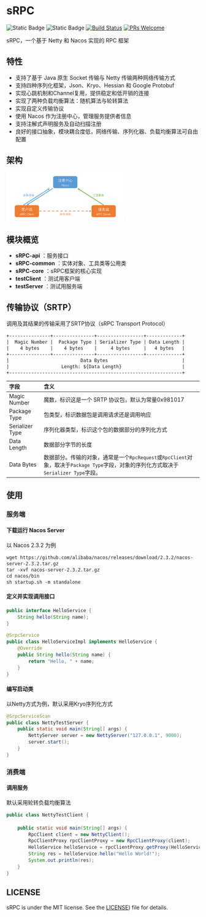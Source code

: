 # sRPC

![Static Badge](https://img.shields.io/badge/license-MIT-green) ![Static Badge](https://img.shields.io/badge/OpenJDK-21-blue) [![Build Status](https://app.travis-ci.com/histevehu/sRPC.svg?token=fsyLx7wqz3Fwpzu63a5T&branch=main)](https://app.travis-ci.com/histevehu/sRPC) [![PRs Welcome](https://img.shields.io/badge/PRs-welcome-brightgreen.svg?style=flat-square)](https://makeapullrequest.com)

sRPC，一个基于 Netty 和 Nacos 实现的 RPC 框架

## 特性

- 支持了基于 Java 原生 Socket 传输与 Netty 传输两种网络传输方式
- 支持四种序列化框架，Json、Kryo、Hessian 和 Google Protobuf
- 实现心跳机制和Channel复用，提供稳定和低开销的连接
- 实现了两种负载均衡算法：随机算法与轮转算法
- 实现自定义传输协议
- 使用 Nacos 作为注册中心，管理服务提供者信息
- 支持注解式声明服务及自动扫描注册
- 良好的接口抽象，模块耦合度低，网络传输、序列化器、负载均衡算法可自由配置

## 架构

<img src="./docs/img/architecture.png" alt="sRPC架构" style="zoom:30%;" />

## 模块概览

- **sRPC-api** ：服务接口
- **sRPC-common** ：实体对象、工具类等公用类
- **sRPC-core** ：sRPC框架的核心实现
- **testClient** ：测试用客户端
- **testServer** ：测试用服务端

## 传输协议（SRTP）

调用及其结果的传输采用了SRTP协议（sRPC Transport Protocol）

```
+---------------+---------------+-----------------+-------------+
|  Magic Number |  Package Type | Serializer Type | Data Length |
|    4 bytes    |    4 bytes    |     4 bytes     |   4 bytes   |
+---------------+---------------+-----------------+-------------+
|                          Data Bytes                           |
|                   Length: ${Data Length}                      |
+---------------------------------------------------------------+
```

| 字段              | 含义                                                                                             |
|:----------------|:-----------------------------------------------------------------------------------------------|
| Magic Number    | 魔数，标识这是一个 SRTP 协议包，默认为常量0x981017                                                               |
| Package Type    | 包类型，标识数据包是调用请求还是调用响应                                                                           |
| Serializer Type | 序列化器类型，标识这个包的数据部分的序列化方式                                                                        |
| Data Length     | 数据部分字节的长度                                                                                      |
| Data Bytes      | 数据部分。传输的对象，通常是一个`RpcRequest`或`RpcClient`对象，取决于`Package Type`字段，对象的序列化方式取决于`Serializer Type`字段。 |

## 使用

### 服务端

#### 下载运行 Nacos Server

以 Nacos 2.3.2 为例

```shell
wget https://github.com/alibaba/nacos/releases/download/2.3.2/nacos-server-2.3.2.tar.gz
tar -xvf nacos-server-2.3.2.tar.gz
cd nacos/bin
sh startup.sh -m standalone
```

#### 定义并实现调用接口

```java
public interface HelloService {
    String hello(String name);
}
```

```java
@SrpcService
public class HelloServiceImpl implements HelloService {
    @Override
    public String hello(String name) {
        return "Hello, " + name;
    }
}
```

#### 编写启动类

以Netty方式为例，默认采用Kryo序列化方式

```java
@SrpcServiceScan
public class NettyTestServer {
    public static void main(String[] args) {
        NettyServer server = new NettyServer("127.0.0.1", 9000);
        server.start();
    }
}
```

### 消费端

#### 调用服务

默认采用轮转负载均衡算法

```java
public class NettyTestClient {

    public static void main(String[] args) {
        RpcClient client = new NettyClient();
        RpcClientProxy rpcClientProxy = new RpcClientProxy(client);
        HelloService helloService = rpcClientProxy.getProxy(HelloService.class);
        String res = helloService.hello("Hello World!");
        System.out.println(res);
    }
}
```

## LICENSE

sRPC is under the MIT license. See the [LICENSE](https://github.com/histevehu/sRPC/blob/main/LICENSE)) file for details.